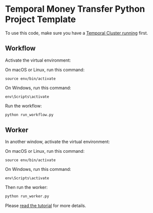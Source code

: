 # Temporal Money Transfer Python Project Template
To use this code, make sure you have a [Temporal Cluster running](https://docs.temporal.io/docs/server/quick-install/) first.

## Workflow
Activate the virtual environment:

On macOS or Linux, run this command:

```
source env/bin/activate
```

On Windows, run this command:

```
env\Scripts\activate
```

Run the workflow:

```bash
python run_workflow.py
```

## Worker
In another window, activate the virtual environment:

On macOS or Linux, run this command:

```
source env/bin/activate
```

On Windows, run this command:

```
env\Scripts\activate
```


Then run the worker:


```bash
python run_worker.py
```

Please [read the tutorial](https://learn.temporal.io/getting_started/python/first_program_in_python/) for more details.
